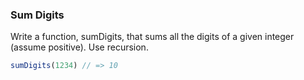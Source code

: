 ### Sum Digits

Write a function, sumDigits, that sums all the digits of a given integer (assume positive). Use recursion.

```javascript
sumDigits(1234) // => 10
```
